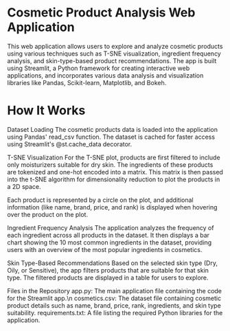# Cosmetic Product Analysis Web Application
This web application allows users to explore and analyze cosmetic products using various techniques such as T-SNE visualization, ingredient frequency analysis, and skin-type-based product recommendations. The app is built using Streamlit, a Python framework for creating interactive web applications, and incorporates various data analysis and visualization libraries like Pandas, Scikit-learn, Matplotlib, and Bokeh.

# How It Works

Dataset Loading
The cosmetic products data is loaded into the application using Pandas' read_csv function. The dataset is cached for faster access using Streamlit's @st.cache_data decorator.

T-SNE Visualization
For the T-SNE plot, products are first filtered to include only moisturizers suitable for dry skin. The ingredients of these products are tokenized and one-hot encoded into a matrix. This matrix is then passed into the t-SNE algorithm for dimensionality reduction to plot the products in a 2D space.

Each product is represented by a circle on the plot, and additional information (like name, brand, price, and rank) is displayed when hovering over the product on the plot.

Ingredient Frequency Analysis
The application analyzes the frequency of each ingredient across all products in the dataset. It then displays a bar chart showing the 10 most common ingredients in the dataset, providing users with an overview of the most popular ingredients in cosmetics.

Skin Type-Based Recommendations
Based on the selected skin type (Dry, Oily, or Sensitive), the app filters products that are suitable for that skin type. The filtered products are displayed in a table for users to explore.

Files in the Repository
app.py: The main application file containing the code for the Streamlit app.\n
cosmetics.csv: The dataset file containing cosmetic product details such as name, brand, price, rank, ingredients, and skin type suitability.
requirements.txt: A file listing the required Python libraries for the application.
